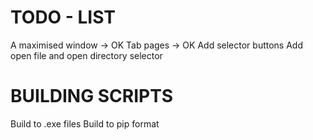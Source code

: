 # TODO - LIST
A maximised window -> OK
Tab pages -> OK
Add selector buttons
Add open file and open directory selector

# BUILDING SCRIPTS
Build to .exe files
Build to pip format

